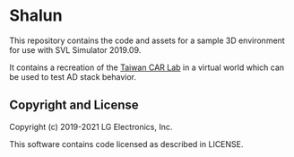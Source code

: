 # Shalun

This repository contains the code and assets for a sample 3D environment for use with SVL Simulator 2019.09.

It contains a recreation of the [Taiwan CAR Lab](http://taiwancarlab.narlabs.org.tw/index_en.html) in a virtual world which can be used to test AD stack behavior.

## Copyright and License

Copyright (c) 2019-2021 LG Electronics, Inc.

This software contains code licensed as described in LICENSE.
